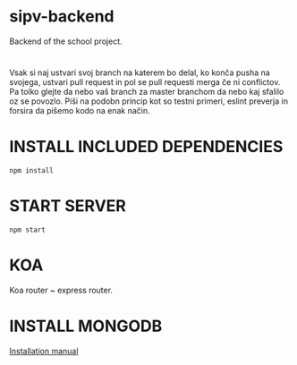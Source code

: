 # sipv-backend
Backend of the school project.
#
Vsak si naj ustvari svoj branch na katerem bo delal, ko konča pusha na svojega, ustvari pull request in pol se pull requesti merga če ni conflictov. Pa tolko glejte da nebo vaš branch za master branchom da nebo kaj sfalilo oz se povozlo. Piši na podobn princip kot so testni primeri, eslint preverja in forsira da pišemo kodo na enak način.

# INSTALL INCLUDED DEPENDENCIES
```
npm install
```

# START SERVER
```
npm start
```
# KOA
Koa router ~ express router. 

# INSTALL MONGODB
[Installation manual](https://docs.mongodb.com/manual/tutorial/install-mongodb-on-os-x/)

